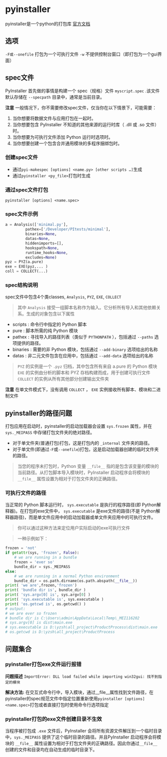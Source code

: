 # pyinstaller
pyinstaller是一个python的打包库
[官方文档](https://pyinstaller.org/en/stable/spec-files.html "spec规范文件说明")

## 选项

`-F或--onefile` 打包为一个可执行文件
`-w` 不提供控制台窗口（即打包为一个gui界面）

## spec文件

PyInstaller 首先做的事情是构建一个 spec（规格）文件 `myscript.spec` .该文件默认存储在 `--specpath` 目录中，通常是当前目录。

**注意** 一般情况下，你不需要修改spec文件，仅当你在以下情景下，可能需要：

1. 当你想要将数据文件与应用打包在一起时。
2. 当你想要包含 PyInstaller 不知道的其他来源的运行时库（ .dll 或 .so 文件）时。
3. 当你想要为可执行文件添加 Python 运行时选项时。
4. 当你想要创建一个包含合并通用模块的多程序捆绑包时。

### 创建spec文件

- 通过`pyi-makespec [options] <name.py> [other scripts …]`生成
- 通过`pyinstaller <py_file>`打包时生成

### 通过spec文件打包
`pyinstaller [options] <name.spec>`

### spec文件示例
```python
a = Analysis(['minimal.py'],
         pathex=['/Developer/PItests/minimal'],
         binaries=None,
         datas=None,
         hiddenimports=[],
         hookspath=None,
         runtime_hooks=None,
         excludes=None)
pyz = PYZ(a.pure)
exe = EXE(pyz,... )
coll = COLLECT(...)
```

### spec结构说明

spec文件中包含4个类classes, `Analysis`, `PYZ`, `EXE`, `COLLECT`

> 其中 `Analysis` 接受一组脚本名称作为输入。它分析所有导入和其他依赖关系。生成的对象包含以下属性
- scripts : 命令行中指定的 Python 脚本
- pure : 脚本所需的纯 Python 模块
- pathex : 寻找导入的路径列表（类似于 `PYTHONPATH` ），包括通过 `--paths` 选项提供的路径。
- binaries : 需要的非 Python 模块，包括通过 `--add-binary` 选项给出的名称
- datas : 非二元文件包含在应用中，包括通过 `--add-data` 选项给出的名称
> `PYZ` 的实例是一个 `.pyz` 归档，其中包含所有来自 a.pure 的 Python 模块
> `EXE` 的实例由分析的脚本和 PYZ 存档构建而成，用于创建可执行文件
> `COLLECT` 的实例从所有其他部分创建输出文件夹

**注意** 在单文件模式下，没有调用 `COLLECT` ， `EXE` 实例接收所有脚本、模块和二进制文件

## pyinstaller的路径问题

打包应用在启动时，pyinstaller的启动加载器会设置 `sys.frozen` 属性，并在 `sys._MEIPASS` 中存储打包文件夹的绝对路径。
- 对于单文件夹(普通打包)打包，这是打包内的 `_internal` 文件夹的路径。
- 对于单文件(即通过`-F`或`--onefile`)打包，这是启动加载器创建的临时文件夹的路径。

> 当您的程序未打包时，Python 变量 `__file__` 指的是包含该变量的模块的当前路径。从打包脚本导入模块时，PyInstaller 启动程序会将模块的 `__file__` 属性设置为相对于打包文件夹的正确路径。

### 可执行文件的路径

当正常的 Python 脚本运行时， `sys.executable` 是执行的程序路径(即 Python解释器)。在打包的exe文件中， `sys.executable` 是exe文件的路径(不是 Python解释器路径)，而是单文件应用中的启动加载器或单文件夹应用中的可执行文件。

> 你可以通过这种方法来定位用户实际启动的exe可执行文件

> 一种示例如下：
```python
frozen = 'not'
if getattr(sys, 'frozen', False):
    # we are running in a bundle
    frozen = 'ever so'
    bundle_dir = sys._MEIPASS
else:
    # we are running in a normal Python environment
    bundle_dir = os.path.dirname(os.path.abspath(__file__))
print( 'we are',frozen,'frozen')
print( 'bundle dir is', bundle_dir )
print( 'sys.argv[0] is', sys.argv[0] )
print( 'sys.executable is', sys.executable )
print( 'os.getcwd is', os.getcwd() )
# output:
# we are ever so frozen
# bundle dir is C:\Users\admin\AppData\Local\Temp\_MEI116202
# sys.argv[0] is dist\main.exe
# sys.executable is D:\yzsh\all_project\ProductProcess\dist\main.exe
# os.getcwd is D:\yzsh\all_project\ProductProcess
```
## 问题集合

### pyinstaller打包exe文件运行报错

**问题描述** `ImportError: DLL load failed while importing win32gui: 找不到指定的模块`

**解决方法:**
在交互式命令行中，导入模块，通过__file__属性找到文件路径，在pyinstaller的spec规范文件中指定位置重新使用`pyinstaller [options] <name.spec>`打包或者直接打包时使用命令行选项指定

### pyinstaller打包的exe文件创建目录不生效

当程序被打包成 `.exe` 文件后，PyInstaller 会将所有资源文件解压到一个临时目录中，`sys._MEIPASS` 提供了这个临时目录的路径。并且PyInstaller 启动程序会将模块的 `__file__` 属性设置为相对于打包文件夹的正确路径。因此你通过`__file__` 创建的文件和目录均在自动生成的临时目录下。